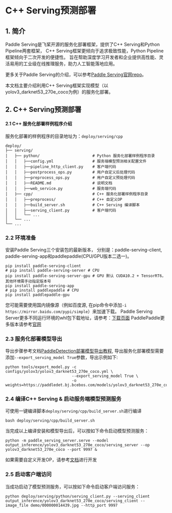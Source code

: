 # C++ Serving预测部署

## 1. 简介
Paddle Serving是飞桨开源的服务化部署框架，提供了C++ Serving和Python Pipeline两套框架，
C++ Serving框架更倾向于追求极致性能，Python Pipeline框架倾向于二次开发的便捷性。
旨在帮助深度学习开发者和企业提供高性能、灵活易用的工业级在线推理服务，助力人工智能落地应用。

更多关于Paddle Serving的介绍，可以参考[Paddle Serving官网repo](https://github.com/PaddlePaddle/Serving)。

本文档主要介绍利用C++ Serving框架实现模型（以yolov3_darknet53_270e_coco为例）的服务化部署。

## 2. C++ Serving预测部署

#### 2.1 C++ 服务化部署样例程序介绍
服务化部署的样例程序的目录地址为：`deploy/serving/cpp`
```shell
deploy/
├── serving/
│   ├── python/                       # Python 服务化部署样例程序目录
│   │   ├──config.yml                 # 服务端模型预测相关配置文件
│   │   ├──pipeline_http_client.py    # 客户端代码
│   │   ├──postprocess_ops.py         # 用户自定义后处理代码
│   │   ├──preprocess_ops.py          # 用户自定义预处理代码
│   │   ├──README.md                  # 说明文档
│   │   ├──web_service.py             # 服务端代码
│   ├── cpp/                          # C++ 服务化部署样例程序目录
│   │   ├──preprocess/                # C++ 自定义OP
│   │   ├──build_server.sh            # C++ Serving 编译脚本
│   │   ├──serving_client.py          # 客户端代码
│   │   └── ...
│   └── ...
└── ...
```

### 2.2 环境准备
安装Paddle Serving三个安装包的最新版本，
分别是：paddle-serving-client, paddle-serving-app和paddlepaddle(CPU/GPU版本二选一)。
```commandline
pip install paddle-serving-client
# pip install paddle-serving-server # CPU
pip install paddle-serving-server-gpu # GPU 默认 CUDA10.2 + TensorRT6，其他环境需手动指定版本号
pip install paddle-serving-app
# pip install paddlepaddle # CPU
pip install paddlepaddle-gpu
```
您可能需要使用国内镜像源（例如百度源, 在pip命令中添加`-i https://mirror.baidu.com/pypi/simple`）来加速下载。
Paddle Serving Server更多不同运行环境的whl包下载地址，请参考：[下载页面](https://github.com/PaddlePaddle/Serving/blob/v0.7.0/doc/Latest_Packages_CN.md)
PaddlePaddle更多版本请参考[官网](https://www.paddlepaddle.org.cn/install/quick?docurl=/documentation/docs/zh/install/pip/linux-pip.html)

### 2.3 服务化部署模型导出
导出步骤参考文档[PaddleDetection部署模型导出教程](../../EXPORT_MODEL.md),
导出服务化部署模型需要添加`--export_serving_model True`参数，导出示例如下:
```commandline
python tools/export_model.py -c configs/yolov3/yolov3_darknet53_270e_coco.yml \
                             --export_serving_model True \
                             -o weights=https://paddledet.bj.bcebos.com/models/yolov3_darknet53_270e_coco.pdparams
```

### 2.4 编译C++ Serving & 启动服务端模型预测服务
可使用一键编译脚本`deploy/serving/cpp/build_server.sh`进行编译
```commandline
bash deploy/serving/cpp/build_server.sh
```
当完成以上编译安装和模型导出后，可以按如下命令启动模型预测服务：
```commandline
python -m paddle_serving_server.serve --model output_inference/yolov3_darknet53_270e_coco/serving_server --op yolov3_darknet53_270e_coco --port 9997 &
```
如果需要自定义开发OP，请参考[文档](https://github.com/PaddlePaddle/Serving/blob/v0.8.3/doc/C%2B%2B_Serving/2%2B_model.md)进行开发

### 2.5 启动客户端访问
当成功启动了模型预测服务，可以按如下命令启动客户端访问服务：
```commandline
python deploy/serving/python/serving_client.py --serving_client output_inference/yolov3_darknet53_270e_coco/serving_client --image_file demo/000000014439.jpg --http_port 9997
```
